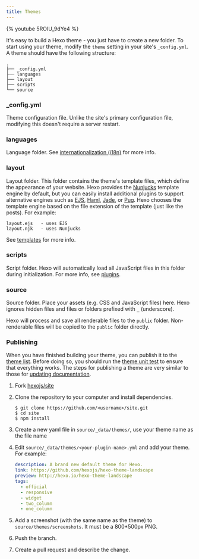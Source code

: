 ```yaml
---
title: Themes
---
```


{% youtube 5ROIU_9dYe4 %}

It's easy to build a Hexo theme - you just have to create a new folder. To start using your theme, modify the `theme` setting in your site's `_config.yml`. A theme should have the following structure:

```plain
.
├── _config.yml
├── languages
├── layout
├── scripts
└── source
```

### \_config.yml

Theme configuration file. Unlike the site's primary configuration file, modifying this doesn't require a server restart.

### languages

Language folder. See [internationalization (i18n)](internationalization.html) for more info.

### layout

Layout folder. This folder contains the theme's template files, which define the appearance of your website. Hexo provides the [Nunjucks] template engine by default, but you can easily install additional plugins to support alternative engines such as [EJS], [Haml], [Jade], or [Pug]. Hexo chooses the template engine based on the file extension of the template (just like the posts). For example:

```plain
layout.ejs   - uses EJS
layout.njk   - uses Nunjucks
```

See [templates](templates.html) for more info.

### scripts

Script folder. Hexo will automatically load all JavaScript files in this folder during initialization. For more info, see [plugins](plugins.html).

### source

Source folder. Place your assets (e.g. CSS and JavaScript files) here. Hexo ignores hidden files and files or folders prefixed with `_` (underscore).

Hexo will process and save all renderable files to the `public` folder. Non-renderable files will be copied to the `public` folder directly.

### Publishing

When you have finished building your theme, you can publish it to the [theme list](/themes). Before doing so, you should run the [theme unit test](https://github.com/hexojs/hexo-theme-unit-test) to ensure that everything works. The steps for publishing a theme are very similar to those for [updating documentation](contributing.html#Updating_Documentation).

1. Fork [hexojs/site]
2. Clone the repository to your computer and install dependencies.

   ```shell
   $ git clone https://github.com/<username>/site.git
   $ cd site
   $ npm install
   ```

3. Create a new yaml file in `source/_data/themes/`, use your theme name as the file name

4. Edit `source/_data/themes/<your-plugin-name>.yml` and add your theme. For example:

   ```yaml
   description: A brand new default theme for Hexo.
   link: https://github.com/hexojs/hexo-theme-landscape
   preview: http://hexo.io/hexo-theme-landscape
   tags:
     - official
     - responsive
     - widget
     - two_column
     - one_column
   ```

5. Add a screenshot (with the same name as the theme) to `source/themes/screenshots`. It must be a 800\*500px PNG.
6. Push the branch.
7. Create a pull request and describe the change.

[EJS]: https://github.com/hexojs/hexo-renderer-ejs
[Haml]: https://github.com/hexojs/hexo-renderer-haml
[Jade]: https://github.com/hexojs/hexo-renderer-jade
[Pug]: https://github.com/maxknee/hexo-render-pug
[hexojs/site]: https://github.com/hexojs/site
[Nunjucks]: https://mozilla.github.io/nunjucks/

